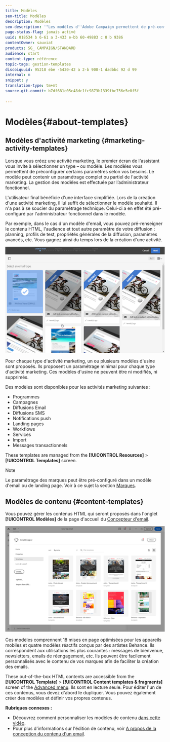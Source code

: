 ```yaml
---
title: Modèles
seo-title: Modèles
description: Modèles
seo-description: '"Les modèles d''Adobe Campaign permettent de pré-configurer des paramètres selon vos besoins : les modèles peuvent contenir un paramétrage complet ou partiel de l''activité marketing, afin de simplifier l''utilisation d''Adobe Campaign pour les utilisateurs finaux non techniques."'
page-status-flag: jamais activé
uuid: 018534 b 6-61 a 3-433 e-bb 60-49883 c 8 b 9386
contentOwner: sauviat
products: SG_ CAMPAIGN/STANDARD
audience: start
content-type: référence
topic-tags: gestion-templates
discoiquuid: 95218 ebe -5430-42 a 2-b 900-1 dadbbc 92 d 99
internal: n
snippet: y
translation-type: tm+mt
source-git-commit: b7df681c05c48dc1fc9873b1339fbc756e5e0f5f

---
```



# Modèles{#about-templates}

## Modèles d'activité marketing {#marketing-activity-templates}

Lorsque vous créez une activité marketing, le premier écran de l'assistant vous invite à sélectionner un type – ou modèle. Les modèles vous permettent de préconfigurer certains paramètres selon vos besoins. Le modèle peut contenir un paramétrage complet ou partiel de l'activité marketing. La gestion des modèles est effectuée par l’administrateur fonctionnel.

L'utilisateur final bénéficie d'une interface simplifiée. Lors de la création d'une activité marketing, il lui suffit de sélectionner le modèle souhaité. Il n'a pas à se soucier du paramétrage technique. Celui-ci a en effet été pré-configuré par l'administrateur fonctionnel dans le modèle.

Par exemple, dans le cas d'un modèle d'email, vous pouvez pré-renseigner le contenu HTML, l'audience et tout autre paramètre de votre diffusion : planning, profils de test, propriétés générales de la diffusion, paramètres avancés, etc. Vous gagnez ainsi du temps lors de la création d'une activité.

![](assets/template_1.png)

Pour chaque type d'activité marketing, un ou plusieurs modèles d'usine sont proposés. Ils proposent un paramétrage minimal pour chaque type d'activité marketing. Ces modèles d'usine ne peuvent être ni modifiés, ni supprimés.

Des modèles sont disponibles pour les activités marketing suivantes :

* Programmes
* Campagnes
* Diffusions Email
* Diffusions SMS
* Notifications push
* Landing pages
* Workflows
* Services
* Import
* Messages transactionnels

These templates are managed from the **[!UICONTROL Resources]** &gt; **[!UICONTROL Templates]** screen.

>[!NOTE]
>
>Le paramétrage des marques peut être pré-configuré dans un modèle d'email ou de landing page. Voir à ce sujet la section [Marques](../../administration/using/branding.md).

## Modèles de contenu {#content-templates}

Vous pouvez gérer les contenus HTML qui seront proposés dans l'onglet **[!UICONTROL Modèles]** de la page d'accueil du [Concepteur d'email](../../designing/using/about-email-content-design.md#about-the-email-designer).

![](assets/template_content.png)

Ces modèles comprennent 18 mises en page optimisées pour les appareils mobiles et quatre modèles réactifs conçus par des artistes Behance. Ils correspondent aux utilisations les plus courantes : messages de bienvenue, newsletters, emails de réengagement, etc. Ils peuvent être facilement personnalisés avec le contenu de vos marques afin de faciliter la création des emails.

These out-of-the-box HTML contents are accessible from the **[!UICONTROL Template]** &gt; **[!UICONTROL Content templates &amp; fragments]** screen of the [Advanced menu](../../start/using/interface-description.md#advanced-menu). Ils sont en lecture seule. Pour éditer l'un de ces contenus, vous devez d'abord le dupliquer. Vous pouvez également créer des modèles et définir vos propres contenus.

**Rubriques connexes :**

* Découvrez comment personnaliser les modèles de contenu [dans cette vidéo](https://helpx.adobe.com/campaign/kt/acs/using/acs-email_content_templates-feature-video-use.html).
* Pour plus d'informations sur l'édition de contenu, voir [A propos de la conception du contenu d'un email](../../designing/using/about-email-content-design.md).

